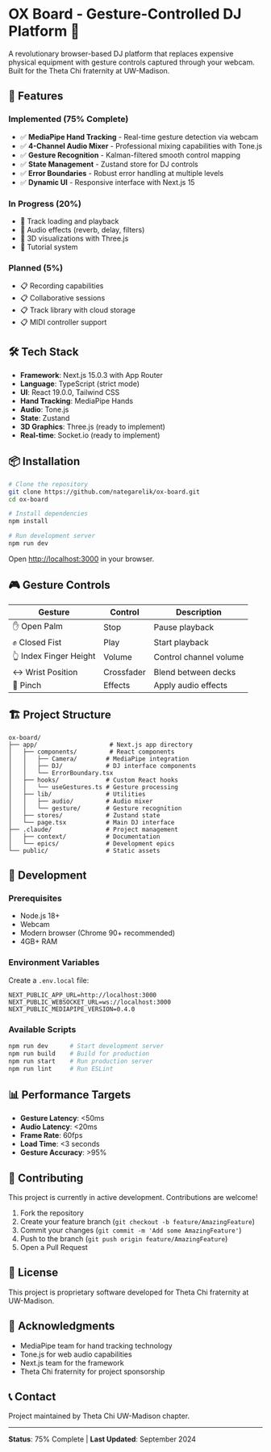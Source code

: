 # OX Board - Gesture-Controlled DJ Platform 🎵

A revolutionary browser-based DJ platform that replaces expensive physical equipment with gesture controls captured through your webcam. Built for the Theta Chi fraternity at UW-Madison.

## 🚀 Features

### Implemented (75% Complete)
- ✅ **MediaPipe Hand Tracking** - Real-time gesture detection via webcam
- ✅ **4-Channel Audio Mixer** - Professional mixing capabilities with Tone.js
- ✅ **Gesture Recognition** - Kalman-filtered smooth control mapping
- ✅ **State Management** - Zustand store for DJ controls
- ✅ **Error Boundaries** - Robust error handling at multiple levels
- ✅ **Dynamic UI** - Responsive interface with Next.js 15

### In Progress (20%)
- 🔄 Track loading and playback
- 🔄 Audio effects (reverb, delay, filters)
- 🔄 3D visualizations with Three.js
- 🔄 Tutorial system

### Planned (5%)
- 📋 Recording capabilities
- 📋 Collaborative sessions
- 📋 Track library with cloud storage
- 📋 MIDI controller support

## 🛠️ Tech Stack

- **Framework**: Next.js 15.0.3 with App Router
- **Language**: TypeScript (strict mode)
- **UI**: React 19.0.0, Tailwind CSS
- **Hand Tracking**: MediaPipe Hands
- **Audio**: Tone.js
- **State**: Zustand
- **3D Graphics**: Three.js (ready to implement)
- **Real-time**: Socket.io (ready to implement)

## 📦 Installation

```bash
# Clone the repository
git clone https://github.com/nategarelik/ox-board.git
cd ox-board

# Install dependencies
npm install

# Run development server
npm run dev
```

Open [http://localhost:3000](http://localhost:3000) in your browser.

## 🎮 Gesture Controls

| Gesture | Control | Description |
|---------|---------|-------------|
| ✋ Open Palm | Stop | Pause playback |
| ✊ Closed Fist | Play | Start playback |
| 👆 Index Finger Height | Volume | Control channel volume |
| ↔️ Wrist Position | Crossfader | Blend between decks |
| 🤏 Pinch | Effects | Apply audio effects |

## 🏗️ Project Structure

```
ox-board/
├── app/                    # Next.js app directory
│   ├── components/         # React components
│   │   ├── Camera/        # MediaPipe integration
│   │   ├── DJ/            # DJ interface components
│   │   └── ErrorBoundary.tsx
│   ├── hooks/             # Custom React hooks
│   │   └── useGestures.ts # Gesture processing
│   ├── lib/               # Utilities
│   │   ├── audio/         # Audio mixer
│   │   └── gesture/       # Gesture recognition
│   ├── stores/            # Zustand state
│   └── page.tsx           # Main DJ interface
├── .claude/               # Project management
│   ├── context/           # Documentation
│   └── epics/             # Development epics
└── public/                # Static assets
```

## 🔧 Development

### Prerequisites
- Node.js 18+
- Webcam
- Modern browser (Chrome 90+ recommended)
- 4GB+ RAM

### Environment Variables
Create a `.env.local` file:

```env
NEXT_PUBLIC_APP_URL=http://localhost:3000
NEXT_PUBLIC_WEBSOCKET_URL=ws://localhost:3000
NEXT_PUBLIC_MEDIAPIPE_VERSION=0.4.0
```

### Available Scripts

```bash
npm run dev      # Start development server
npm run build    # Build for production
npm run start    # Run production server
npm run lint     # Run ESLint
```

## 📊 Performance Targets

- **Gesture Latency**: <50ms
- **Audio Latency**: <20ms
- **Frame Rate**: 60fps
- **Load Time**: <3 seconds
- **Gesture Accuracy**: >95%

## 🤝 Contributing

This project is currently in active development. Contributions are welcome!

1. Fork the repository
2. Create your feature branch (`git checkout -b feature/AmazingFeature`)
3. Commit your changes (`git commit -m 'Add some AmazingFeature'`)
4. Push to the branch (`git push origin feature/AmazingFeature`)
5. Open a Pull Request

## 📝 License

This project is proprietary software developed for Theta Chi fraternity at UW-Madison.

## 🙏 Acknowledgments

- MediaPipe team for hand tracking technology
- Tone.js for web audio capabilities
- Next.js team for the framework
- Theta Chi fraternity for project sponsorship

## 📞 Contact

Project maintained by Theta Chi UW-Madison chapter.

---

**Status**: 75% Complete | **Last Updated**: September 2024